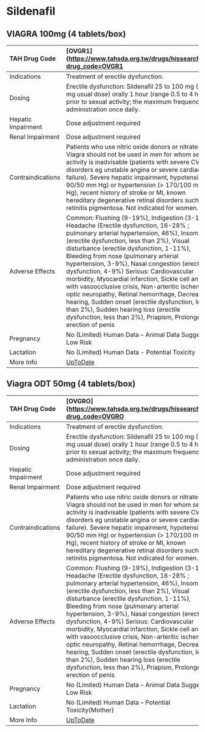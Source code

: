 # Sildenafil

## VIAGRA 100mg (4 tablets/box)

| TAH Drug Code      | [OVGR1](https://www.tahsda.org.tw/drugs/hissearch.php?drug_code=OVGR1                                                                                                                                                                                                                                                                                                                                                                                                                                                                                                                                                                                                                |
|:-------------------|:-------------------------------------------------------------------------------------------------------------------------------------------------------------------------------------------------------------------------------------------------------------------------------------------------------------------------------------------------------------------------------------------------------------------------------------------------------------------------------------------------------------------------------------------------------------------------------------------------------------------------------------------------------------------------------------|
| Indications        | Treatment of erectile dysfunction.                                                                                                                                                                                                                                                                                                                                                                                                                                                                                                                                                                                                                                                   |
| Dosing             | Erectile dysfunction: Sildenafil 25 to 100 mg (50 mg usual dose) orally 1 hour (range 0.5 to 4 hours) prior to sexual activity; the maximum frequency of administration once daily.                                                                                                                                                                                                                                                                                                                                                                                                                                                                                                  |
| Hepatic Impairment | Dose adjustment required                                                                                                                                                                                                                                                                                                                                                                                                                                                                                                                                                                                                                                                             |
| Renal Impairment   | Dose adjustment required                                                                                                                                                                                                                                                                                                                                                                                                                                                                                                                                                                                                                                                             |
| Contraindications  | Patients who use nitric oxide donors or nitrates. Viagra should not be used in men for whom sexual activity is inadvisable (patients with severe CV disorders eg unstable angina or severe cardiac failure). Severe hepatic impairment, hypotension (< 90/50 mm Hg) or hypertension (> 170/100 mm Hg), recent history of stroke or MI, known hereditary degenerative retinal disorders such as retinitis pigmentosa. Not indicated for women.                                                                                                                                                                                                                                        |
| Adverse Effects    | Common: Flushing (9-19%), Indigestion (3-17%), Headache (Erectile dysfunction, 16-28% ; pulmonary arterial hypertension, 46%), Insomnia (erectile dysfunction, less than 2%), Visual disturbance (erectile dysfunction, 1-11%), Bleeding from nose (pulmonary arterial hypertension, 3-9%), Nasal congestion (erectile dysfunction, 4-9%) Serious: Cardiovascular morbidity, Myocardial infarction, Sickle cell anemia with vasoocclusive crisis, Non-arteritic ischemic optic neuropathy, Retinal hemorrhage, Decreased hearing, Sudden onset (erectile dysfunction, less than 2%), Sudden hearing loss (erectile dysfunction, less than 2%), Priapism, Prolonged erection of penis |
| Pregnancy          | No (Limited) Human Data – Animal Data Suggest Low Risk                                                                                                                                                                                                                                                                                                                                                                                                                                                                                                                                                                                                                               |
| Lactation          | No (Limited) Human Data - Potential Toxicity                                                                                                                                                                                                                                                                                                                                                                                                                                                                                                                                                                                                                                         |
| More Info          | [UpToDate](https://www.uptodate.com/contents/sildenafil-drug-information)                                                                                                                                                                                                                                                                                                                                                                                                                                                                                                                                                                                                            |

## Viagra ODT 50mg (4 tablets/box)

| TAH Drug Code      | [OVGRO](https://www.tahsda.org.tw/drugs/hissearch.php?drug_code=OVGRO                                                                                                                                                                                                                                                                                                                                                                                                                                                                                                                                                                                                                |
|:-------------------|:-------------------------------------------------------------------------------------------------------------------------------------------------------------------------------------------------------------------------------------------------------------------------------------------------------------------------------------------------------------------------------------------------------------------------------------------------------------------------------------------------------------------------------------------------------------------------------------------------------------------------------------------------------------------------------------|
| Indications        | Treatment of erectile dysfunction.                                                                                                                                                                                                                                                                                                                                                                                                                                                                                                                                                                                                                                                   |
| Dosing             | Erectile dysfunction: Sildenafil 25 to 100 mg (50 mg usual dose) orally 1 hour (range 0.5 to 4 hours) prior to sexual activity; the maximum frequency of administration once daily.                                                                                                                                                                                                                                                                                                                                                                                                                                                                                                  |
| Hepatic Impairment | Dose adjustment required                                                                                                                                                                                                                                                                                                                                                                                                                                                                                                                                                                                                                                                             |
| Renal Impairment   | Dose adjustment required                                                                                                                                                                                                                                                                                                                                                                                                                                                                                                                                                                                                                                                             |
| Contraindications  | Patients who use nitric oxide donors or nitrates. Viagra should not be used in men for whom sexual activity is inadvisable (patients with severe CV disorders eg unstable angina or severe cardiac failure). Severe hepatic impairment, hypotension (< 90/50 mm Hg) or hypertension (> 170/100 mm Hg), recent history of stroke or MI, known hereditary degenerative retinal disorders such as retinitis pigmentosa. Not indicated for women.                                                                                                                                                                                                                                        |
| Adverse Effects    | Common: Flushing (9-19%), Indigestion (3-17%), Headache (Erectile dysfunction, 16-28% ; pulmonary arterial hypertension, 46%), Insomnia (erectile dysfunction, less than 2%), Visual disturbance (erectile dysfunction, 1-11%), Bleeding from nose (pulmonary arterial hypertension, 3-9%), Nasal congestion (erectile dysfunction, 4-9%) Serious: Cardiovascular morbidity, Myocardial infarction, Sickle cell anemia with vasoocclusive crisis, Non-arteritic ischemic optic neuropathy, Retinal hemorrhage, Decreased hearing, Sudden onset (erectile dysfunction, less than 2%), Sudden hearing loss (erectile dysfunction, less than 2%), Priapism, Prolonged erection of penis |
| Pregnancy          | No (Limited) Human Data – Animal Data Suggest Low Risk                                                                                                                                                                                                                                                                                                                                                                                                                                                                                                                                                                                                                               |
| Lactation          | No (Limited) Human Data – Potential Toxicity(Mother)                                                                                                                                                                                                                                                                                                                                                                                                                                                                                                                                                                                                                                 |
| More Info          | [UpToDate](https://www.uptodate.com/contents/sildenafil-drug-information)                                                                                                                                                                                                                                                                                                                                                                                                                                                                                                                                                                                                            |

